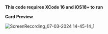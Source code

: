 **This code requires XCode 16 and iOS18+ to run**

**Card Preview**


![ScreenRecording_07-03-2024 14-45-14_1](https://github.com/FushiDaniel/Cards/assets/169626532/8e7a70bc-d677-47bb-a44a-f21588ce29ef)

